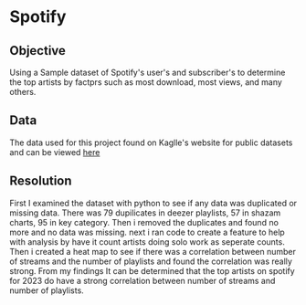 # Spotify
## Objective
Using a Sample dataset of Spotify's user's and subscriber's to determine the top artists by factprs such as most download, most views, and many others.
## Data
The data used for this project found on Kaglle's website for public datasets and can be viewed [here](https://www.kaggle.com/datasets/nelgiriyewithana/top-spotify-songs-2023/data)
## Resolution
First I examined the dataset with python to see if any data was duplicated or missing data. There was 79 dupilicates in deezer playlists, 57 in shazam charts, 95 in key category. Then i removed the duplicates and found no more and no data was missing. next i ran code to create a feature to help with analysis by have it count artists doing solo work as seperate counts. Then i created a heat map to see if there was a correlation between number of streams and the number of playlists and found the correlation was really strong. From my findings It can be determined that the top artists on spotify for 2023 do have a strong correlation between number of streams and number of playlists.

